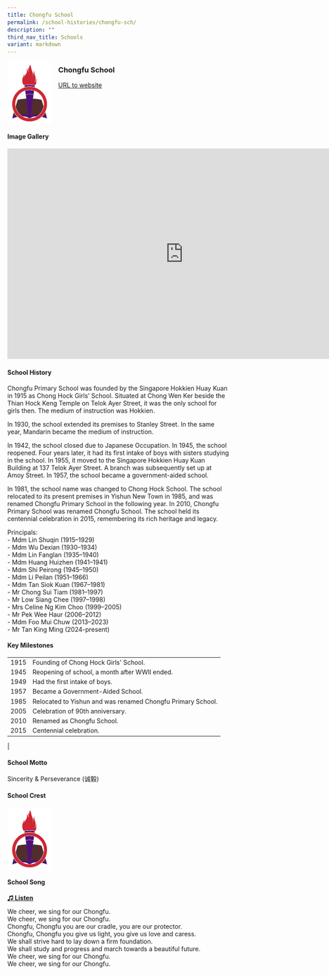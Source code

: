 ```yaml
---
title: Chongfu School
permalink: /school-histories/chongfu-sch/
description: ""
third_nav_title: Schools
variant: markdown
---
```

<img align="left" style="width:20%;margin-right:15px;" src="/images/chongfusch1.png">

### **Chongfu School**
[URL to website](https://chongfu.moe.edu.sg/) 

<br clear="left">

#### **Image Gallery**
<iframe src="https://docs.google.com/presentation/d/e/2PACX-1vQdUVfxpxOEM5dLFsxGmxwDTITk0Oh4kFxPCFBczgSVbs6Q3GygG7WP0zdqUjpNUvTUwbEwJCfAFLeA/embed?start=false&amp;loop=true&amp;delayms=5000" frameborder="0" width="800" height="479" allowfullscreen="true"></iframe>



#### **School History**
Chongfu Primary School was founded by the Singapore Hokkien Huay Kuan in 1915 as Chong Hock Girls’ School. Situated at Chong Wen Ker beside the Thian Hock Keng Temple on Telok Ayer Street, it was the only school for girls then. The medium of instruction was Hokkien.  
  
In 1930, the school extended its premises to Stanley Street. In the same year, Mandarin became the medium of instruction.  
  
In 1942, the school closed due to Japanese Occupation. In 1945, the school reopened. Four years later, it had its first intake of boys with sisters studying in the school. In 1955, it moved to the Singapore Hokkien Huay Kuan Building at 137 Telok Ayer Street. A branch was subsequently set up at Amoy Street. In 1957, the school became a government-aided school.  
  
In 1981, the school name was changed to Chong Hock School. The school relocated to its present premises in Yishun New Town in 1985, and was renamed Chongfu Primary School in the following year. In 2010, Chongfu Primary School was renamed Chongfu School. The school held its centennial celebration in 2015, remembering its rich heritage and legacy.  

Principals:<br>
\- Mdm Lin Shuqin (1915–1929)<br>
\- Mdm Wu Dexian (1930–1934)<br>
\- Mdm Lin Fanglan (1935–1940)<br>
\- Mdm Huang Huizhen (1941–1941)<br>
\- Mdm Shi Peirong (1945–1950)<br>
\- Mdm Li Peilan (1951–1966)<br>
\- Mdm Tan Siok Kuan (1967–1981)<br>
\- Mr Chong Sui Tiam (1981–1997)<br>
\- Mr Low Siang Chee (1997–1998)<br>
\- Mrs Celine Ng Kim Choo (1999–2005)<br>
\- Mr Pek Wee Haur (2006–2012)<br>
\- Mdm Foo Mui Chuw (2013–2023)<br>
\- Mr Tan King Ming (2024-present) 

#### **Key Milestones**

|  |  |
|:---:|---|
| 1915 | Founding of Chong Hock Girls' School. |
| 1945 | Reopening of school, a month after WWII ended. |
| 1949 | Had the first intake of boys. |
| 1957 | Became a Government-Aided School. |
| 1985 | Relocated to Yishun and was renamed Chongfu Primary School. |
| 2005 | Celebration of 90th anniversary. |
| 2010 | Renamed as Chongfu School. |
| 2015 | Centennial celebration. |
|

#### **School Motto**
Sincerity &amp; Perseverance (诚毅)

#### **School Crest**
<img align="left" style="width:20%;margin-right:15px;" src="/images/chongfusch1.png">

<br clear="left">

#### **School Song**
<a target="\_blank" href="https://drive.google.com/file/d/1C1OjH3dVsTxhFOByYuopFg77PPFlRbzJ/view?usp=share_link">**♫ Listen**</a>

We cheer, we sing for our Chongfu.<br>
We cheer, we sing for our Chongfu.<br>
Chongfu, Chongfu you are our cradle, you are our protector.<br>
Chongfu, Chongfu you give us light, you give us love and caress.<br>
We shall strive hard to lay down a firm foundation.<br>
We shall study and progress and march towards a beautiful future.<br>
We cheer, we sing for our Chongfu.<br>
We cheer, we sing for our Chongfu.